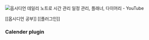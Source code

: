 ![옵시디언 데일리 노트로 시간 관리 일정 관리, 플래너, 다이어리 - YouTube](https://www.youtube.com/watch?v=O5MR2eylAkI&list=PL-KPFbwFiAWA3bR3QSK3w6r_XM0KRzEFl&index=9)

[[옵시디언 공부]]
[[플러그인]]

### Calender plugin

